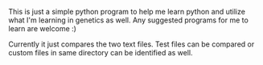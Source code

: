 This is just a simple python program to help me learn python and utilize what I'm learning in genetics as well. Any suggested programs for me to learn are welcome :)

Currently it just compares the two text files. Test files can be compared or custom files in same directory can be identified as well.

